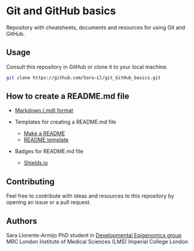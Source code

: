 # Git and GitHub basics
Repository with cheatsheets, documents and resources for using Git and GitHub.

## Usage
Consult this repository in GitHub or clone it to your local machine.

```bash
git clone https://github.com/Sara-Ll/git_GitHub_basics.git
```

## How to create a README.md file

- [Markdown (.md) format](https://docs.github.com/en/get-started/writing-on-github/getting-started-with-writing-and-formatting-on-github/basic-writing-and-formatting-syntax)

- Templates for creating a README.md file
    - [Make a README](https://www.makeareadme.com/)
    - [README template](https://gist.github.com/PurpleBooth/109311bb0361f32d87a2)

- Badges for README.md file
    - [Shields.io](https://shields.io/)


## Contributing
Feel free to contribute with ideas and resources to this repository by opening an issue or a pull request.

## Authors
Sara Llorente-Armijo 
    PhD student in [Developmental Epigenomics group](https://lms.mrc.ac.uk/research-group/developmental-epigenomics/)
    MRC London Institute of Medical Sciences (LMS) 
    Imperial College London 
    
